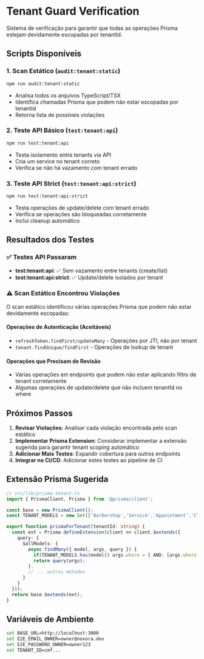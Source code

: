 # Tenant Guard Verification

Sistema de verificação para garantir que todas as operações Prisma estejam devidamente escopadas por tenantId.

## Scripts Disponíveis

### 1. Scan Estático (`audit:tenant:static`)
```bash
npm run audit:tenant:static
```
- Analisa todos os arquivos TypeScript/TSX
- Identifica chamadas Prisma que podem não estar escopadas por tenantId
- Retorna lista de possíveis violações

### 2. Teste API Básico (`test:tenant:api`)
```bash
npm run test:tenant:api
```
- Testa isolamento entre tenants via API
- Cria um service no tenant correto
- Verifica se não há vazamento com tenant errado

### 3. Teste API Strict (`test:tenant:api:strict`)
```bash
npm run test:tenant:api:strict
```
- Testa operações de update/delete com tenant errado
- Verifica se operações são bloqueadas corretamente
- Inclui cleanup automático

## Resultados dos Testes

### ✅ Testes API Passaram
- **test:tenant:api**: ✅ Sem vazamento entre tenants (create/list)
- **test:tenant:api:strict**: ✅ Update/delete isolados por tenant

### ⚠️ Scan Estático Encontrou Violações
O scan estático identificou várias operações Prisma que podem não estar devidamente escopadas:

#### Operações de Autenticação (Aceitáveis)
- `refreshToken.findFirst/updateMany` - Operações por JTI, não por tenant
- `tenant.findUnique/findFirst` - Operações de lookup de tenant

#### Operações que Precisam de Revisão
- Várias operações em endpoints que podem não estar aplicando filtro de tenant corretamente
- Algumas operações de update/delete que não incluem tenantId no where

## Próximos Passos

1. **Revisar Violações**: Analisar cada violação encontrada pelo scan estático
2. **Implementar Prisma Extension**: Considerar implementar a extensão sugerida para garantir tenant scoping automático
3. **Adicionar Mais Testes**: Expandir cobertura para outros endpoints
4. **Integrar no CI/CD**: Adicionar estes testes ao pipeline de CI

## Extensão Prisma Sugerida

```typescript
// src/lib/prisma-tenant.ts
import { PrismaClient, Prisma } from '@prisma/client';

const base = new PrismaClient();
const TENANT_MODELS = new Set(['Barbershop','Service','Appointment','Client','Employee','AuditLog','User']);

export function prismaForTenant(tenantId: string) {
  const ext = Prisma.defineExtension(client => client.$extends({
    query: {
      $allModels: {
        async findMany({ model, args, query }) { 
          if(TENANT_MODELS.has(model)) args.where = { AND: [args.where||{}, { tenantId }] }; 
          return query(args); 
        },
        // ... outros métodos
      }
    }
  }));
  return base.$extends(ext);
}
```

## Variáveis de Ambiente

```bash
set BASE_URL=http://localhost:3000
set E2E_EMAIL_OWNER=owner@noxora.dev
set E2E_PASSWORD_OWNER=owner123
set TENANT_ID=cmf...
```




















